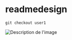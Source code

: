 # readmedesign

```
git checkout user1

```

![Description de l'image]([chemin/vers/votre/image.png](https://images.unsplash.com/photo-1511161651783-4a844f8a1fdf?q=80&w=1965&auto=format&fit=crop&ixlib=rb-4.0.3&ixid=M3wxMjA3fDB8MHxwaG90by1wYWdlfHx8fGVufDB8fHx8fA%3D%3D)https://images.unsplash.com/photo-1511161651783-4a844f8a1fdf?q=80&w=1965&auto=format&fit=crop&ixlib=rb-4.0.3&ixid=M3wxMjA3fDB8MHxwaG90by1wYWdlfHx8fGVufDB8fHx8fA%3D%3D)
